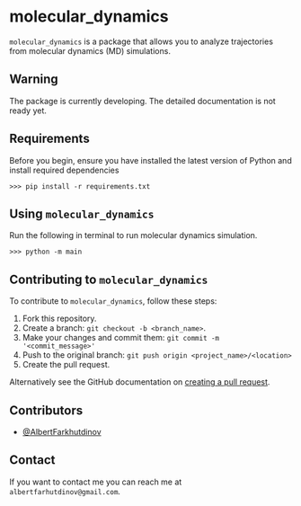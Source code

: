 # molecular_dynamics

`molecular_dynamics` is a package that allows you 
to analyze trajectories from molecular dynamics (MD) simulations.

## Warning 
The package is currently developing. The detailed documentation is not ready yet.

## Requirements

Before you begin, ensure you have installed the latest version of Python
and install required dependencies

```
>>> pip install -r requirements.txt
```

## Using `molecular_dynamics`

Run the following in terminal to run molecular dynamics simulation.

```
>>> python -m main
```

## Contributing to `molecular_dynamics`
To contribute to `molecular_dynamics`, follow these steps:

1. Fork this repository.
2. Create a branch: `git checkout -b <branch_name>`.
3. Make your changes and commit them: `git commit -m '<commit_message>'`
4. Push to the original branch: `git push origin <project_name>/<location>`
5. Create the pull request.

Alternatively see the GitHub documentation on [creating a pull request](https://help.github.com/en/github/collaborating-with-issues-and-pull-requests/creating-a-pull-request).

## Contributors

* [@AlbertFarkhutdinov](https://github.com/AlbertFarkhutdinov) 

## Contact

If you want to contact me you can reach me at `albertfarhutdinov@gmail.com`.
